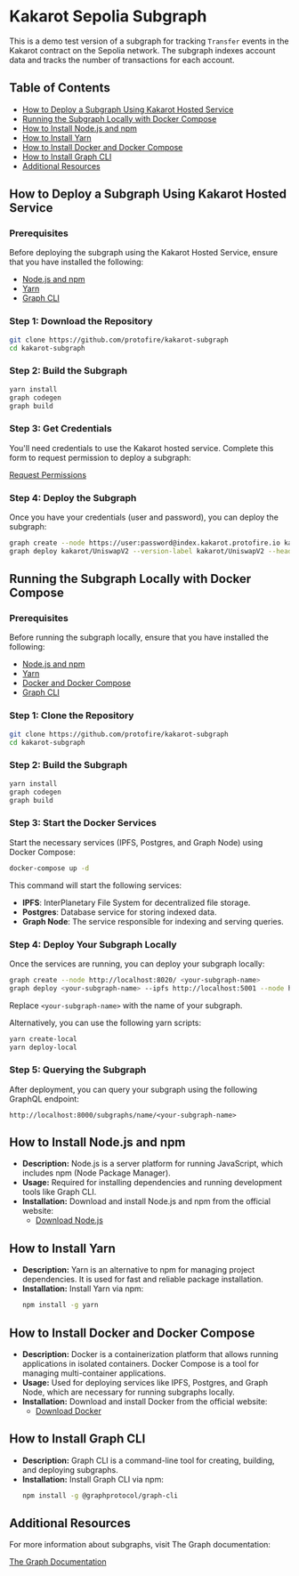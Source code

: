 # Kakarot Sepolia Subgraph

This is a demo test version of a subgraph for tracking `Transfer` events in the Kakarot contract on the Sepolia network. The subgraph indexes account data and tracks the number of transactions for each account.

## Table of Contents

- [How to Deploy a Subgraph Using Kakarot Hosted Service](#how-to-deploy-a-subgraph-using-kakarot-hosted-service)
- [Running the Subgraph Locally with Docker Compose](#running-the-subgraph-locally-with-docker-compose)
- [How to Install Node.js and npm](#how-to-install-nodejs-and-npm)
- [How to Install Yarn](#how-to-install-yarn)
- [How to Install Docker and Docker Compose](#how-to-install-docker-and-docker-compose)
- [How to Install Graph CLI](#how-to-install-graph-cli)
- [Additional Resources](#additional-resources)

## How to Deploy a Subgraph Using Kakarot Hosted Service

### Prerequisites

Before deploying the subgraph using the Kakarot Hosted Service, ensure that you have installed the following:

- [Node.js and npm](#how-to-install-nodejs-and-npm)
- [Yarn](#how-to-install-yarn)
- [Graph CLI](#how-to-install-graph-cli)

### Step 1: Download the Repository

```bash
git clone https://github.com/protofire/kakarot-subgraph
cd kakarot-subgraph
```

### Step 2: Build the Subgraph

```bash
yarn install
graph codegen
graph build
```

### Step 3: Get Credentials

You'll need credentials to use the Kakarot hosted service. Complete this form to request permission to deploy a subgraph:

[Request Permissions](https://forms.gle/PkTw4F8NEowhB9yC7)

### Step 4: Deploy the Subgraph

Once you have your credentials (user and password), you can deploy the subgraph:

```bash
graph create --node https://user:password@index.kakarot.protofire.io kakarot/UniswapV2
graph deploy kakarot/UniswapV2 --version-label kakarot/UniswapV2 --headers "{\"Authorization\": \"Basic user:password encoded\"}" --ipfs https://ipfs.kakarot.protofire.io --node https://user:password@index.kakarot.protofire.io
```

## Running the Subgraph Locally with Docker Compose

### Prerequisites

Before running the subgraph locally, ensure that you have installed the following:

- [Node.js and npm](#how-to-install-nodejs-and-npm)
- [Yarn](#how-to-install-yarn)
- [Docker and Docker Compose](#how-to-install-docker-and-docker-compose)
- [Graph CLI](#how-to-install-graph-cli)

### Step 1: Clone the Repository

```bash
git clone https://github.com/protofire/kakarot-subgraph
cd kakarot-subgraph
```

### Step 2: Build the Subgraph

```bash
yarn install
graph codegen
graph build
```

### Step 3: Start the Docker Services

Start the necessary services (IPFS, Postgres, and Graph Node) using Docker Compose:

```bash
docker-compose up -d
```

This command will start the following services:

- **IPFS**: InterPlanetary File System for decentralized file storage.
- **Postgres**: Database service for storing indexed data.
- **Graph Node**: The service responsible for indexing and serving queries.

### Step 4: Deploy Your Subgraph Locally

Once the services are running, you can deploy your subgraph locally:

```bash
graph create --node http://localhost:8020/ <your-subgraph-name>
graph deploy <your-subgraph-name> --ipfs http://localhost:5001 --node http://localhost:8020/
```

Replace `<your-subgraph-name>` with the name of your subgraph.

Alternatively, you can use the following yarn scripts:

```bash
yarn create-local
yarn deploy-local
```

### Step 5: Querying the Subgraph

After deployment, you can query your subgraph using the following GraphQL endpoint:

```
http://localhost:8000/subgraphs/name/<your-subgraph-name>
```

## How to Install Node.js and npm

- **Description:** Node.js is a server platform for running JavaScript, which includes npm (Node Package Manager).
- **Usage:** Required for installing dependencies and running development tools like Graph CLI.
- **Installation:** Download and install Node.js and npm from the official website:
  - [Download Node.js](https://nodejs.org/en/)

## How to Install Yarn

- **Description:** Yarn is an alternative to npm for managing project dependencies. It is used for fast and reliable package installation.
- **Installation:** Install Yarn via npm:
  ```bash
  npm install -g yarn
  ```

## How to Install Docker and Docker Compose

- **Description:** Docker is a containerization platform that allows running applications in isolated containers. Docker Compose is a tool for managing multi-container applications.
- **Usage:** Used for deploying services like IPFS, Postgres, and Graph Node, which are necessary for running subgraphs locally.
- **Installation:** Download and install Docker from the official website:
  - [Download Docker](https://www.docker.com/products/docker-desktop)

## How to Install Graph CLI

- **Description:** Graph CLI is a command-line tool for creating, building, and deploying subgraphs.
- **Installation:** Install Graph CLI via npm:
  ```bash
  npm install -g @graphprotocol/graph-cli
  ```

## Additional Resources

For more information about subgraphs, visit The Graph documentation:

[The Graph Documentation](https://thegraph.com/docs/en/developing/creating-a-subgraph/)
